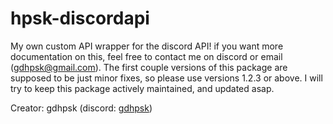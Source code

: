 # hpsk-discordapi
My own custom API wrapper for the discord API! if you want more documentation on this, feel free to contact me on discord or email (gdhpsk@gmail.com). The first couple versions of this package are supposed to be just minor fixes, so please use versions 1.2.3 or above. I will try to keep this package actively maintained, and updated asap.

Creator: gdhpsk (discord: [gdhpsk](https://discord.com/channels/@me/984961563435892766))